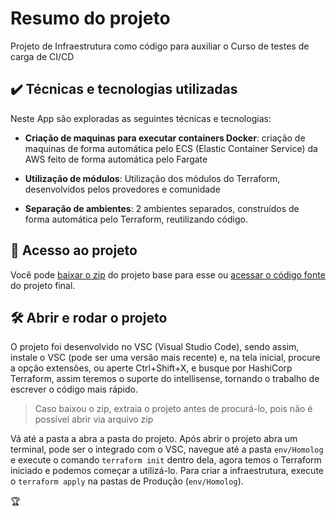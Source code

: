 
# Resumo do projeto

  

Projeto de Infraestrutura como código para auxiliar o Curso de testes de carga de CI/CD

  
## ✔️ Técnicas e tecnologias utilizadas

  

Neste App são exploradas as seguintes técnicas e tecnologias:

  

-  **Criação de maquinas para executar containers Docker**: criação de maquinas de forma automática pelo ECS (Elastic Container Service) da AWS feito de forma automática pelo Fargate

-  **Utilização de módulos**: Utilização dos módulos do Terraform, desenvolvidos pelos provedores e comunidade

-  **Separação de ambientes**: 2 ambientes separados, construídos de forma automática pelo Terraform, reutilizando código.

  

## 📁 Acesso ao projeto

  

Você pode [baixar o zip](https://github.com/leollo98/iac-curso5/archive/refs/heads/Aula_6.zip) do projeto base para esse ou [acessar o código fonte](https://github.com/leollo98/iac-curso5/tree/Aula_6) do projeto final.

  

## 🛠️ Abrir e rodar o projeto

  

O projeto foi desenvolvido no VSC (Visual Studio Code), sendo assim, instale o VSC (pode ser uma versão mais recente) e, na tela inicial, procure a opção extensões, ou aperte Ctrl+Shift+X, e busque por HashiCorp Terraform, assim teremos o suporte do intellisense, tornando o trabalho de escrever o código mais rápido.

  

> Caso baixou o zip, extraia o projeto antes de procurá-lo, pois não é possível abrir via arquivo zip

  

Vá até a pasta a abra a pasta do projeto. Após abrir o projeto abra um terminal, pode ser o integrado com o VSC, navegue até a pasta `env/Homolog`  e execute o comando `terraform init` dentro dela, agora temos o Terraform iniciado e podemos começar a utilizá-lo. Para criar a infraestrutura, execute o `terraform apply` na pastas de Produção (`env/Homolog`).

  

🏆
